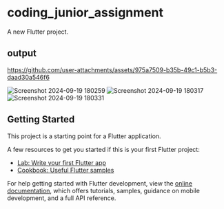 # coding_junior_assignment

A new Flutter project.

## output



https://github.com/user-attachments/assets/975a7509-b35b-49c1-b5b3-daad30a546f6



![Screenshot 2024-09-19 180259](https://github.com/user-attachments/assets/5cee1e91-7ed2-4ecc-bb4c-282bbb36a437)   ![Screenshot 2024-09-19 180317](https://github.com/user-attachments/assets/edfd01a7-bffc-4fdf-8246-e36e373ebd7e) ![Screenshot 2024-09-19 180331](https://github.com/user-attachments/assets/67501b06-4452-4bb3-9900-ad37a2013305)


## Getting Started

This project is a starting point for a Flutter application.

A few resources to get you started if this is your first Flutter project:

- [Lab: Write your first Flutter app](https://docs.flutter.dev/get-started/codelab)
- [Cookbook: Useful Flutter samples](https://docs.flutter.dev/cookbook)

For help getting started with Flutter development, view the
[online documentation](https://docs.flutter.dev/), which offers tutorials,
samples, guidance on mobile development, and a full API reference.
